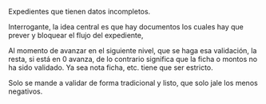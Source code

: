 
Expedientes que tienen datos incompletos.

Interrogante, la idea central es que hay documentos los cuales hay que prever y bloquear el flujo del expediente, 


Al momento de avanzar en el siguiente nivel, que se haga esa validación, la resta, si está en 0 avanza, de lo contrario significa que la ficha o montos no ha sido validado. Ya sea nota ficha, etc. tiene que ser estricto.


Solo se mande a validar de forma tradicional y listo, que solo jale los menos negativos.